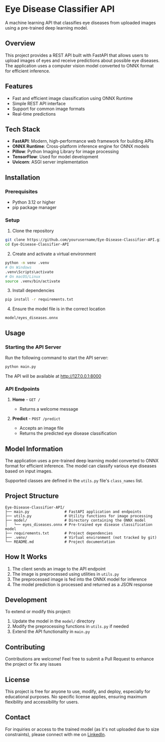 # Eye Disease Classifier API

A machine learning API that classifies eye diseases from uploaded images using a pre-trained deep learning model.

## Overview

This project provides a REST API built with FastAPI that allows users to upload images of eyes and receive predictions about possible eye diseases. The application uses a computer vision model converted to ONNX format for efficient inference.

## Features

- Fast and efficient image classification using ONNX Runtime
- Simple REST API interface
- Support for common image formats
- Real-time predictions

## Tech Stack

- **FastAPI**: Modern, high-performance web framework for building APIs
- **ONNX Runtime**: Cross-platform inference engine for ONNX models
- **Pillow**: Python Imaging Library for image processing
- **TensorFlow**: Used for model development
- **Uvicorn**: ASGI server implementation

## Installation

### Prerequisites

- Python 3.12 or higher
- pip package manager

### Setup

1. Clone the repository
```bash
git clone https://github.com/yourusername/Eye-Disease-Classifier-API.git
cd Eye-Disease-Classifier-API
```

2. Create and activate a virtual environment
```bash
python -m venv .venv
# On Windows
.venv\Scripts\activate
# On macOS/Linux
source .venv/bin/activate
```

3. Install dependencies
```bash
pip install -r requirements.txt
```

4. Ensure the model file is in the correct location
```
model/eyes_diseases.onnx
```

## Usage

### Starting the API Server

Run the following command to start the API server:

```bash
python main.py
```

The API will be available at http://127.0.0.1:8000

### API Endpoints

1. **Home** - `GET /`
   - Returns a welcome message

2. **Predict** - `POST /predict`
   - Accepts an image file
   - Returns the predicted eye disease classification

## Model Information

The application uses a pre-trained deep learning model converted to ONNX format for efficient inference. The model can classify various eye diseases based on input images.

Supported classes are defined in the `utils.py` file's `class_names` list.

## Project Structure

```
Eye-Disease-Classifier-API/
├── main.py                # FastAPI application and endpoints
├── utils.py               # Utility functions for image processing
├── model/                 # Directory containing the ONNX model
│   └── eyes_diseases.onnx # Pre-trained eye disease classification model
├── requirements.txt       # Project dependencies
├── .venv/                 # Virtual environment (not tracked by git)
└── README.md              # Project documentation
```

## How It Works

1. The client sends an image to the API endpoint
2. The image is preprocessed using utilities in `utils.py`
3. The preprocessed image is fed into the ONNX model for inference
4. The model prediction is processed and returned as a JSON response

## Development

To extend or modify this project:

1. Update the model in the `model/` directory
2. Modify the preprocessing functions in `utils.py` if needed
3. Extend the API functionality in `main.py`

## Contributing

Contributions are welcome! Feel free to submit a Pull Request to enhance the project or fix any issues

## License

This project is free for anyone to use, modify, and deploy, especially for educational purposes. No specific license applies, ensuring maximum flexibility and accessibility for users.

## Contact

For inquiries or access to the trained model (as it's not uploaded due to size constraints), please connect with me on [LinkedIn](https://www.linkedin.com/in/nhassan96/).